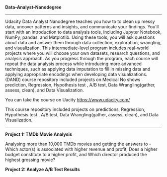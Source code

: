 **Data-Analyst-Nanodegree**

***
Udacity Data Analyst Nanodegree teaches you how to to clean up messy data, uncover patterns and insights, and communicate your findings. You'll start with an introduction to data analysis tools, including Jupyter Notebook, NumPy, pandas, and Matplotlib. Using these tools, you will ask questions about data and answer them through data collection, exploration, wrangling, and visualization. This intermediate-level program includes real-world projects where you will choose your own datasets, research questions, and analysis approach. As you progress through the program, each course will repeat the data analysis process while introducing
more advanced techniques, such as applying data imputation to fill in missing data and applying appropriate encodings when developing data visualizations.  (DAND) course repository included projects on Medical No shows prediction, Regression, Hypothesis test , A/B test, Data Wrangling(gather, assess, clean), and Data Visualization.

You can take the course on Uacity https://www.udacity.com/

This course repository included projects on predictions, Regression, Hypothesis test , A/B test, Data Wrangling(gather, assess, clean), and Data Visualization.

***

**Project 1: TMDb Movie Analysis**

Analysing more than 10,000 TMDb movies and getting the answers to - Which actor(s) is associated with higher revenue and profit, Does a higher budget constitute to a higher profit, and Which director produced the highest grossing movie?

**Project 2: Analyze A/B Test Results**
